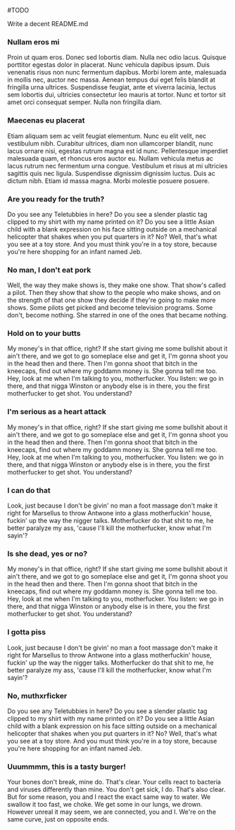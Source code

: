#TODO

Write a decent README.md

<h3>Nullam eros mi</h3>
<p>Proin ut quam eros. Donec sed lobortis diam. Nulla nec odio lacus. Quisque porttitor egestas dolor in placerat. Nunc vehicula dapibus ipsum. Duis venenatis risus non nunc fermentum dapibus. Morbi lorem ante, malesuada in mollis nec, auctor nec massa. Aenean tempus dui eget felis blandit at fringilla urna ultrices. Suspendisse feugiat, ante et viverra lacinia, lectus sem lobortis dui, ultricies consectetur leo mauris at tortor. Nunc et tortor sit amet orci consequat semper. Nulla non fringilla diam.  </p>

<h3>Maecenas eu placerat</h3>
<p>Etiam aliquam sem ac velit feugiat elementum. Nunc eu elit velit, nec vestibulum nibh. Curabitur ultrices, diam non ullamcorper blandit, nunc lacus ornare nisi, egestas rutrum magna est id nunc. Pellentesque imperdiet malesuada quam, et rhoncus eros auctor eu. Nullam vehicula metus ac lacus rutrum nec fermentum urna congue. Vestibulum et risus at mi ultricies sagittis quis nec ligula. Suspendisse dignissim dignissim luctus. Duis ac dictum nibh. Etiam id massa magna. Morbi molestie posuere posuere.  </p>

<h3>Are you ready for the truth?</h3>
<p>Do you see any Teletubbies in here? Do you see a slender plastic tag clipped to my shirt with my name printed on it? Do you see a little Asian child with a blank expression on his face sitting outside on a mechanical helicopter that shakes when you put quarters in it? No? Well, that's what you see at a toy store. And you must think you're in a toy store, because you're here shopping for an infant named Jeb. </p>

<h3>No man, I don't eat pork</h3>
<p>Well, the way they make shows is, they make one show. That show's called a pilot. Then they show that show to the people who make shows, and on the strength of that one show they decide if they're going to make more shows. Some pilots get picked and become television programs. Some don't, become nothing. She starred in one of the ones that became nothing. </p>

<h3>Hold on to your butts</h3>
<p>My money's in that office, right? If she start giving me some bullshit about it ain't there, and we got to go someplace else and get it, I'm gonna shoot you in the head then and there. Then I'm gonna shoot that bitch in the kneecaps, find out where my goddamn money is. She gonna tell me too. Hey, look at me when I'm talking to you, motherfucker. You listen: we go in there, and that nigga Winston or anybody else is in there, you the first motherfucker to get shot. You understand? </p>

<h3>I'm serious as a heart attack</h3>
<p>My money's in that office, right? If she start giving me some bullshit about it ain't there, and we got to go someplace else and get it, I'm gonna shoot you in the head then and there. Then I'm gonna shoot that bitch in the kneecaps, find out where my goddamn money is. She gonna tell me too. Hey, look at me when I'm talking to you, motherfucker. You listen: we go in there, and that nigga Winston or anybody else is in there, you the first motherfucker to get shot. You understand? </p>

<h3>I can do that</h3>
<p>Look, just because I don't be givin' no man a foot massage don't make it right for Marsellus to throw Antwone into a glass motherfuckin' house, fuckin' up the way the nigger talks. Motherfucker do that shit to me, he better paralyze my ass, 'cause I'll kill the motherfucker, know what I'm sayin'? </p>

<h3>Is she dead, yes or no?</h3>
<p>My money's in that office, right? If she start giving me some bullshit about it ain't there, and we got to go someplace else and get it, I'm gonna shoot you in the head then and there. Then I'm gonna shoot that bitch in the kneecaps, find out where my goddamn money is. She gonna tell me too. Hey, look at me when I'm talking to you, motherfucker. You listen: we go in there, and that nigga Winston or anybody else is in there, you the first motherfucker to get shot. You understand? </p>

<h3>I gotta piss</h3>
<p>Look, just because I don't be givin' no man a foot massage don't make it right for Marsellus to throw Antwone into a glass motherfuckin' house, fuckin' up the way the nigger talks. Motherfucker do that shit to me, he better paralyze my ass, 'cause I'll kill the motherfucker, know what I'm sayin'? </p>

<h3>No, muthxrficker</h3>
<p>Do you see any Teletubbies in here? Do you see a slender plastic tag clipped to my shirt with my name printed on it? Do you see a little Asian child with a blank expression on his face sitting outside on a mechanical helicopter that shakes when you put quarters in it? No? Well, that's what you see at a toy store. And you must think you're in a toy store, because you're here shopping for an infant named Jeb. </p>

<h3>Uuummmm, this is a tasty burger!</h3>
<p>Your bones don't break, mine do. That's clear. Your cells react to bacteria and viruses differently than mine. You don't get sick, I do. That's also clear. But for some reason, you and I react the exact same way to water. We swallow it too fast, we choke. We get some in our lungs, we drown. However unreal it may seem, we are connected, you and I. We're on the same curve, just on opposite ends. </p>

<!-- end slipsum code -->
